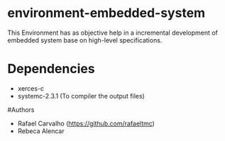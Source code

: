 # environment-embedded-system
 This Environment has as objective help in a incremental development of embedded system base on high-level specifications.

# Dependencies
-  xerces-c
- systemc-2.3.1 (To compiler the output files)

#Authors
- Rafael Carvalho (https://github.com/rafaeltmc)
- Rebeca Alencar 
